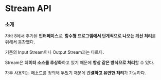# Stream API

### 소개

자바 8에서 추가된 **인터페이스**로, **함수형 프로그램에서 단계적으로 나오는 계산 처리**를 위해서 등장했다.

기존의 Input Stream이나 Output Stream과는 다르다.

Stream은 **데이터 소스를 추상화**하고 있기 때문에 **항상 같은 방식으로 처리**할 수 있다.

자주 사용되는 메소드를 정의해 두었기 때문에 **간결하고 유연한 처리**가 가능하다.

